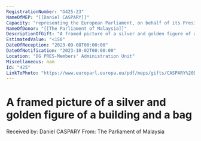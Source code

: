 ```yaml
---
RegistrationNumber: "G425-23"
NameOfMEP: "[[Daniel CASPARY]]"
Capacity: "representing the European Parliament, on behalf of its President, in international relations - Chair of the DASE delegation, AIPA (Jakarta)"
NameOfDonor: "[[The Parliament of Malaysia]]"
DescriptionOfGift: "A framed picture of a silver and golden figure of a building and a bag"
EstimatedValue: "<150"
DateOfReception: "2023-09-08T00:00:00"
DateOfNotification: "2023-10-02T00:00:00"
Location: "DG PRES-Members' Administration Unit"
Miscellaneous: nan
Id: "425"
LinkToPhoto: "https://www.europarl.europa.eu/pdf/meps/gifts/CASPARY%20Daniel_G425-23.jpg#"
---
```


# A framed picture of a silver and golden figure of a building and a bag

Received by: Daniel CASPARY
From: The Parliament of Malaysia
